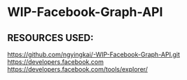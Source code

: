 # WIP-Facebook-Graph-API

## RESOURCES USED:
https://github.com/ngyingkai/-WIP-Facebook-Graph-API.git
https://developers.facebook.com
https://developers.facebook.com/tools/explorer/